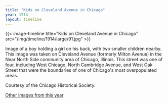 ```yaml
---
title: "Kids on Cleveland Avenue in Chicago"
year: 1914
layout: timeline
---
```


{{< image-timeline title="Kids on Cleveland Avenue in Chicago" src="/img/timeline/1914/large/91.jpg" >}}


Image of a boy holding a girl on his back, with two smaller children nearby. This image was taken on Cleveland Avenue (formerly Milton Avenue) in the Near North Side community area of Chicago, Illinois. This street was one of four, including West Chicago, North Cambridge Avenue, and West Oak Street that were the boundaries of one of Chicago's most overpopulated areas. 

Courtesy of the Chicago Historical Society.

[Other images from this year](/historical/timeline/1914)